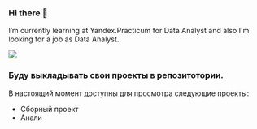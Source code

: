### Hi there 👋
I’m currently learning at Yandex.Practicum for Data Analyst and also I'm looking for a job as Data Analyst.

![](https://komarev.com/ghpvc/?username=AleksandrAntonov7)

### Буду выкладывать свои проекты в репозитотории.

В настоящий момент доступны для просмотра следующие проекты:
- Сборный проект
- Анали




<!--
**AleksandrAntonov7/AleksandrAntonov7** is a ✨ _special_ ✨ repository because its `README.md` (this file) appears on your GitHub profile.

Here are some ideas to get you started:

- 🔭 I’m currently working on ...
- 🌱 I’m currently learning ...
- 👯 I’m looking to collaborate on ...
- 🤔 I’m looking for help with ...
- 💬 Ask me about ...
- 📫 How to reach me: ...
- 😄 Pronouns: ...
- ⚡ Fun fact: ...
-->
